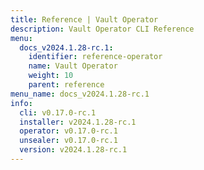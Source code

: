 ```yaml
---
title: Reference | Vault Operator
description: Vault Operator CLI Reference
menu:
  docs_v2024.1.28-rc.1:
    identifier: reference-operator
    name: Vault Operator
    weight: 10
    parent: reference
menu_name: docs_v2024.1.28-rc.1
info:
  cli: v0.17.0-rc.1
  installer: v2024.1.28-rc.1
  operator: v0.17.0-rc.1
  unsealer: v0.17.0-rc.1
  version: v2024.1.28-rc.1
---
```


